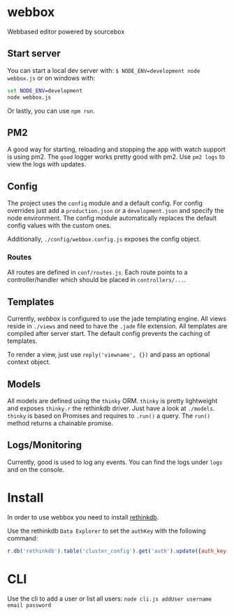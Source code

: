 # webbox
Webbased editor powered by sourcebox

## Start server
You can start a local dev server with: `$ NODE_ENV=development node webbox.js` or on windows with:
```cmd
set NODE_ENV=development
node webbox.js
```

Or lastly, you can use `npm run`.

## PM2
A good way for starting, reloading and stopping the app with watch support is using pm2. The `good` logger
works pretty good with pm2. Use `pm2 logs` to view the logs with updates.

## Config
The project uses the `config` module and a default config. For config overrides just add a `production.json` or a `development.json` and specify
the node environment. The config module automatically replaces the default config values with the custom ones.

Additionally, `./config/webbox.config.js` exposes the config object.

### Routes
All routes are defined in `conf/routes.js`. Each route points to a controller/handler which should be placed
in `controllers/...`.

## Templates
Currently, *webbox* is configured to use the jade templating engine. All views reside in `./views` and need to have
the `.jade` file extension. All templates are compiled after server start. The default config prevents
the caching of templates.

To render a view, just use `reply('viewname', {})` and pass an optional context object.

## Models
All models are defined using the `thinky` ORM. `thinky` is pretty lightweight and exposes
`thinky.r` the rethinkdb driver. Just have a look at `./models`. `thinky` is based on Promises
and requires to `.run()` a query. The `run()` method returns a chainable promise.

## Logs/Monitoring
Currently, good is used to log any events. You can find the logs under `logs` and on the console.


# Install
In order to use webbox you need to install [rethinkdb](https://www.rethinkdb.com/).

Use the rethinkdb `Data Explorer` to set the `authKey` with the following command:
```javascript
r.db('rethinkdb').table('cluster_config').get('auth').update({auth_key: 'newkey'})
```

# CLI
Use the cli to add a user or list all users:
`node cli.js addUser username email password`